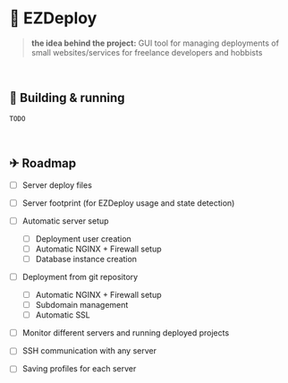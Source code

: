 # 🚀 **EZDeploy**

> **the idea behind the project:**
> GUI tool for managing deployments of small websites/services
> for freelance developers and hobbists 

<br>

## 🔧 **Building & running**

```
TODO
```

<br>

## ✈ **Roadmap**
- [ ] Server deploy files
- [ ] Server footprint (for EZDeploy usage and state detection)
- [ ] Automatic server setup
    - [ ] Deployment user creation
    - [ ] Automatic NGINX + Firewall setup
    - [ ] Database instance creation
- [ ] Deployment from git repository
    - [ ] Automatic NGINX + Firewall setup
    - [ ] Subdomain management
    - [ ] Automatic SSL
- [ ] Monitor different servers and running deployed projects   
- [ ] SSH communication with any server 
- [ ] Saving profiles for each server

